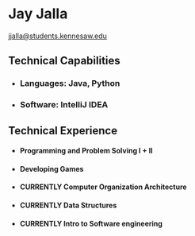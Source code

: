 # Jay Jalla
jjalla@students.kennesaw.edu

## Technical Capabilities
- ### Languages: Java, Python
- ### Software: IntelliJ IDEA
## Technical Experience
- #### Programming and Problem Solving I + II
- ####  Developing Games
- ####  CURRENTLY Computer Organization Architecture
- ####  CURRENTLY Data Structures
- ####  CURRENTLY Intro to Software engineering
